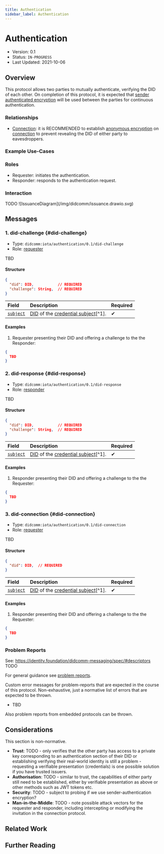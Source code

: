 ```yaml
---
title: Authentication
sidebar_label: Authentication
---
```


# Authentication

- Version: 0.1
- Status: `IN-PROGRESS`
- Last Updated: 2021-10-06

## Overview
This protocol allows two parties to mutually authenticate, verifying the DID of each other. On completion of this protocol, it is expected that [sender authenticated encryption](https://identity.foundation/didcomm-messaging/spec/#sender-authenticated-encryption) will be used between the parties for continuous authentication.

### Relationships

- [Connection](./connection): it is RECOMMENDED to establish [anonymous encryption](https://identity.foundation/didcomm-messaging/spec/#anonymous-encryption) on [connection](./connection) to prevent revealing the DID of either party to eavesdroppers.

### Example Use-Cases


### Roles
- Requester: initiates the authentication.
- Responder: responds to the authentication request.

### Interaction

<div style={{textAlign: 'center'}}>
TODO
![IssuanceDiagram](/img/didcomm/issuance.drawio.svg)

</div>


## Messages

### 1. did-challenge {#did-challenge}

- Type: `didcomm:iota/authentication/0.1/did-challenge`
- Role: [requester](#roles)

TBD

#### Structure
```json
{
  "did": DID,           // REQUIRED
  "challenge": String,  // REQUIRED
}
```

| Field | Description | Required |
| :--- | :--- | :--- |
| [`subject`](https://www.w3.org/TR/vc-data-model/#credential-subject-0) | [DID](https://www.w3.org/TR/did-core/#dfn-decentralized-identifiers) of the [credential subject](https://www.w3.org/TR/vc-data-model/#credential-subject-0)[^1]. | ✔ |


#### Examples

1. Requester presenting their DID and offering a challenge to the the Responder:

```json
{
  TBD
}
```

### 2. did-response {#did-response}

- Type: `didcomm:iota/authentication/0.1/did-response`
- Role: [responder](#roles)

TBD

#### Structure
```json
{
  "did": DID,           // REQUIRED
  "challenge": String,  // REQUIRED
}
```

| Field | Description | Required |
| :--- | :--- | :--- |
| [`subject`](https://www.w3.org/TR/vc-data-model/#credential-subject-0) | [DID](https://www.w3.org/TR/did-core/#dfn-decentralized-identifiers) of the [credential subject](https://www.w3.org/TR/vc-data-model/#credential-subject-0)[^1]. | ✔ |


#### Examples

1. Responder presenting their DID and offering a challenge to the the Requester:

```json
{
  TBD
}
```

### 3. did-connection {#did-connection}

- Type: `didcomm:iota/authentication/0.1/did-connection`
- Role: [requester](#roles)

TBD

#### Structure
```json
{
  "did": DID,  // REQUIRED
}
```

| Field | Description | Required |
| :--- | :--- | :--- |
| [`subject`](https://www.w3.org/TR/vc-data-model/#credential-subject-0) | [DID](https://www.w3.org/TR/did-core/#dfn-decentralized-identifiers) of the [credential subject](https://www.w3.org/TR/vc-data-model/#credential-subject-0)[^1]. | ✔ |


#### Examples

1. Responder presenting their DID and offering a challenge to the the Requester:

```json
{
  TBD
}
```

### Problem Reports

See: https://identity.foundation/didcomm-messaging/spec/#descriptors
TODO

For general guidance see [problem reports](../resources/problem-reports).

Custom error messages for problem-reports that are expected in the course of this protocol. Non-exhaustive, just a normative list of errors that are expected to be thrown.
- TBD

Also problem reports from embedded protocols can be thrown.

## Considerations

This section is non-normative.

- **Trust**: TODO - only verifies that the other party has access to a private key corresponding to an authentication section of their DID or establishing verifying their real-world identity is still a problem - requesting a verifiable presentation (credentials) is one possible solution if you have trusted issuers.
- **Authorisation**: TODO - similar to trust, the capabilities of either party still need to be established, either by verifiable presentation as above or other methods such as JWT tokens etc.
- **Security**: TODO - subject to probing if we use sender-authentication encryption?
- **Man-in-the-Middle**: TODO - note possible attack vectors for the requester and responder, including intercepting or modifying the invitation in the connection protocol.

## Related Work


## Further Reading
